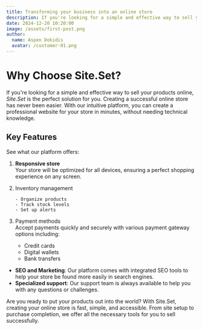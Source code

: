 ```yaml
---
title: Transforming your business into an online store
description: If you're looking for a simple and effective way to sell your products online, Site.Set is the perfect solution for you.
date: 2024-12-20 10:20:00
image: /assets/first-post.png
author: 
  name: Aspen Dokidis
  avatar: /customer-01.png
---
```


# Why Choose Site.Set?

If you're looking for a simple and effective way to sell your products online, *Site.Set* is the perfect solution for you. Creating a successful online store has never been easier. With our intuitive platform, you can create a professional website for your store in minutes, without needing technical knowledge.

## Key Features

See what our platform offers:

1. **Responsive store**  
   Your store will be optimized for all devices, ensuring a perfect shopping experience on any screen.

2. Inventory management  
   ```
   - Organize products
   - Track stock levels
   - Set up alerts
   ```

3. Payment methods  
   Accept payments quickly and securely with various payment gateway options including:
   - Credit cards
   - Digital wallets
   - Bank transfers
- **SEO and Marketing**: Our platform comes with integrated SEO tools to help your store be found more easily in search engines.
- **Specialized support**: Our support team is always available to help you with any questions or challenges.

Are you ready to put your products out into the world? With Site.Set, creating your online store is fast, simple, and accessible. From site setup to purchase completion, we offer all the necessary tools for you to sell successfully.